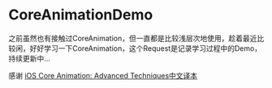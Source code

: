 # CoreAnimationDemo
之前虽然也有接触过CoreAnimation，但一直都是比较浅层次地使用，趁着最近比较闲，好好学习一下CoreAnimation，这个Request是记录学习过程中的Demo，持续更新中...

感谢 [iOS Core Animation: Advanced Techniques中文译本](https://www.gitbook.com/book/zsisme/ios-)